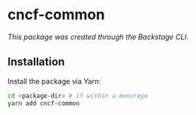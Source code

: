 # cncf-common

_This package was created through the Backstage CLI_.

## Installation

Install the package via Yarn:

```sh
cd <package-dir> # if within a monorepo
yarn add cncf-common
```
